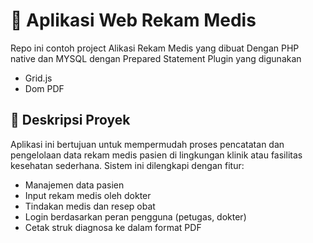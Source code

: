 # 🏥 Aplikasi Web Rekam Medis

Repo ini contoh project Alikasi Rekam Medis yang dibuat Dengan PHP native dan MYSQL dengan Prepared Statement
Plugin yang digunakan
- Grid.js
- Dom PDF
  
## 📌 Deskripsi Proyek

Aplikasi ini bertujuan untuk mempermudah proses pencatatan dan pengelolaan data rekam medis pasien di lingkungan klinik atau fasilitas kesehatan sederhana. Sistem ini dilengkapi dengan fitur:

- Manajemen data pasien
- Input rekam medis oleh dokter
- Tindakan medis dan resep obat
- Login berdasarkan peran pengguna (petugas, dokter)
- Cetak struk diagnosa ke dalam format PDF
